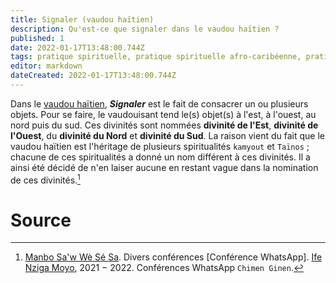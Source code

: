 ```yaml
---
title: Signaler (vaudou haïtien)
description: Qu'est-ce que signaler dans le vaudou haïtien ?
published: 1
date: 2022-01-17T13:48:00.744Z
tags: pratique spirituelle, pratique spirituelle afro-caribéenne, pratique spirituelle vaudou haïtienne, pratique vaudou haïtienne, spiritualité afro-caribéenne, spiritualité haïtienne, spiritualité vaudou haïtienne, vaudou, vaudou haïtien, signaler, quatre points cardinaux, points cardinaux, pratique afro-caribéenne
editor: markdown
dateCreated: 2022-01-17T13:48:00.744Z
---
```


Dans le [vaudou haïtien](/en-cours/culte/vaudou-haitien), ***Signaler*** est le fait de consacrer un ou plusieurs objets. Pour se faire, le vaudouisant tend le(s) objet(s) à l'est, à l'ouest, au nord puis du sud. Ces divinités sont nommées **divinité de l'Est**, **divinité de l'Ouest**, du **divinité du Nord** et **divinité du Sud**. La raison vient du fait que le vaudou haïtien est l'héritage de plusieurs spiritualités `kamyout` et `Taïnos` ; chacune de ces spiritualités a donné un nom différent à ces divinités. Il a ainsi été décidé de n'en laiser aucune en restant vague dans la nomination de ces divinités.[^1]

# Source

[^1]:  [Manbo Sa'w Wè Sé Sa](https://www.facebook.com/rosmywaystv). Divers conférences [Conférence WhatsApp]. [Ife Nziga Moyo](https://www.facebook.com/IF%C3%89-Nzinga-Moyo-102447998373899/), 2021 − 2022. Conférences WhatsApp `Chimen Ginen`.
